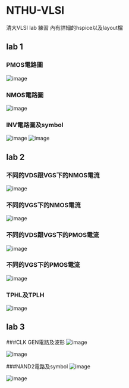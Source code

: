 # NTHU-VLSI
清大VLSI lab 練習
內有詳細的hspice以及layout檔

## lab 1

### PMOS電路圖
![image](https://github.com/108350035/NTHU-VLSI/blob/main/lab1/pmos_schematic.PNG)

### NMOS電路圖
![image](https://github.com/108350035/NTHU-VLSI/blob/main/lab1/nmos_schematic.PNG)

### INV電路圖及symbol
![image](https://github.com/108350035/NTHU-VLSI/blob/main/lab1/INV_schematic.PNG)
![image](https://github.com/108350035/NTHU-VLSI/blob/main/lab1/INV_symbol.PNG)

## lab 2

### 不同的VDS跟VGS下的NMOS電流
![image](https://github.com/108350035/NTHU-VLSI/blob/main/lab2/nmos_ids.PNG)

### 不同的VGS下的NMOS電流
![image](https://github.com/108350035/NTHU-VLSI/blob/main/lab2/nmos_switch.PNG)

### 不同的VDS跟VGS下的PMOS電流
![image](https://github.com/108350035/NTHU-VLSI/blob/main/lab2/pmos_ids.PNG)

### 不同的VGS下的PMOS電流
![image](https://github.com/108350035/NTHU-VLSI/blob/main/lab2/pmos_switch.PNG)

### TPHL及TPLH
![image](https://github.com/108350035/NTHU-VLSI/blob/main/lab2/tphl_tplh.PNG)

## lab 3

###CLK GEN電路及波形
![image](https://github.com/108350035/NTHU-VLSI/blob/main/lab3/clkgen_schematic.PNG)

![image](https://github.com/108350035/NTHU-VLSI/blob/main/lab3/clkgen_wv.PNG)


###NAND2電路及symbol
![image](https://github.com/108350035/NTHU-VLSI/blob/main/lab3/nand2_schematic.PNG)

![image](https://github.com/108350035/NTHU-VLSI/blob/main/lab3/nand2_symbol.PNG)



